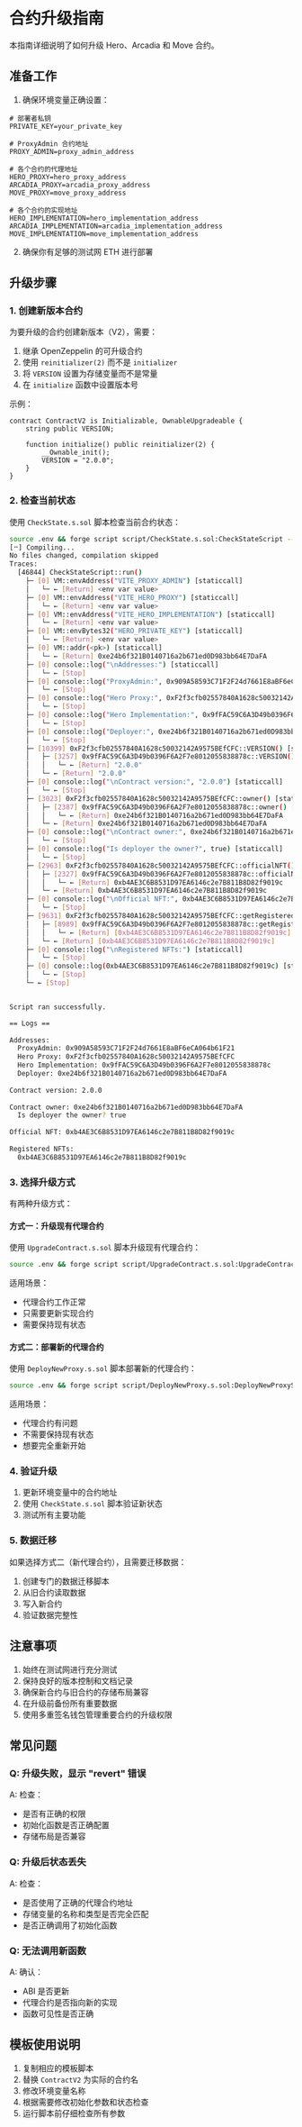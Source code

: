 # 合约升级指南

本指南详细说明了如何升级 Hero、Arcadia 和 Move 合约。

## 准备工作

1. 确保环境变量正确设置：
```shell
# 部署者私钥
PRIVATE_KEY=your_private_key

# ProxyAdmin 合约地址
PROXY_ADMIN=proxy_admin_address

# 各个合约的代理地址
HERO_PROXY=hero_proxy_address
ARCADIA_PROXY=arcadia_proxy_address
MOVE_PROXY=move_proxy_address

# 各个合约的实现地址
HERO_IMPLEMENTATION=hero_implementation_address
ARCADIA_IMPLEMENTATION=arcadia_implementation_address
MOVE_IMPLEMENTATION=move_implementation_address
```

2. 确保你有足够的测试网 ETH 进行部署

## 升级步骤

### 1. 创建新版本合约

为要升级的合约创建新版本（V2），需要：

1. 继承 OpenZeppelin 的可升级合约
2. 使用 `reinitializer(2)` 而不是 `initializer`
3. 将 `VERSION` 设置为存储变量而不是常量
4. 在 `initialize` 函数中设置版本号

示例：
```solidity
contract ContractV2 is Initializable, OwnableUpgradeable {
    string public VERSION;

    function initialize() public reinitializer(2) {
        __Ownable_init();
        VERSION = "2.0.0";
    }
}
```

### 2. 检查当前状态

使用 `CheckState.s.sol` 脚本检查当前合约状态：

```bash
source .env && forge script script/CheckState.s.sol:CheckStateScript --rpc-url $OPTIMISM_SEPOLIA_RPC_URL -vvvv
[⠒] Compiling...
No files changed, compilation skipped
Traces:
  [46844] CheckStateScript::run()
    ├─ [0] VM::envAddress("VITE_PROXY_ADMIN") [staticcall]
    │   └─ ← [Return] <env var value>
    ├─ [0] VM::envAddress("VITE_HERO_PROXY") [staticcall]
    │   └─ ← [Return] <env var value>
    ├─ [0] VM::envAddress("VITE_HERO_IMPLEMENTATION") [staticcall]
    │   └─ ← [Return] <env var value>
    ├─ [0] VM::envBytes32("HERO_PRIVATE_KEY") [staticcall]
    │   └─ ← [Return] <env var value>
    ├─ [0] VM::addr(<pk>) [staticcall]
    │   └─ ← [Return] 0xe24b6f321B0140716a2b671ed0D983bb64E7DaFA
    ├─ [0] console::log("\nAddresses:") [staticcall]
    │   └─ ← [Stop] 
    ├─ [0] console::log("ProxyAdmin:", 0x909A58593C71F2F24d7661E8aBF6eCA064b61F21) [staticcall]
    │   └─ ← [Stop] 
    ├─ [0] console::log("Hero Proxy:", 0xF2f3cfb02557840A1628c50032142A9575BEfCFC) [staticcall]
    │   └─ ← [Stop] 
    ├─ [0] console::log("Hero Implementation:", 0x9fFAC59C6A3D49b0396F6A2F7e8012055838878c) [staticcall]
    │   └─ ← [Stop] 
    ├─ [0] console::log("Deployer:", 0xe24b6f321B0140716a2b671ed0D983bb64E7DaFA) [staticcall]
    │   └─ ← [Stop] 
    ├─ [10399] 0xF2f3cfb02557840A1628c50032142A9575BEfCFC::VERSION() [staticcall]
    │   ├─ [3257] 0x9fFAC59C6A3D49b0396F6A2F7e8012055838878c::VERSION() [delegatecall]
    │   │   └─ ← [Return] "2.0.0"
    │   └─ ← [Return] "2.0.0"
    ├─ [0] console::log("\nContract version:", "2.0.0") [staticcall]
    │   └─ ← [Stop] 
    ├─ [3023] 0xF2f3cfb02557840A1628c50032142A9575BEfCFC::owner() [staticcall]
    │   ├─ [2387] 0x9fFAC59C6A3D49b0396F6A2F7e8012055838878c::owner() [delegatecall]
    │   │   └─ ← [Return] 0xe24b6f321B0140716a2b671ed0D983bb64E7DaFA
    │   └─ ← [Return] 0xe24b6f321B0140716a2b671ed0D983bb64E7DaFA
    ├─ [0] console::log("\nContract owner:", 0xe24b6f321B0140716a2b671ed0D983bb64E7DaFA) [staticcall]
    │   └─ ← [Stop] 
    ├─ [0] console::log("Is deployer the owner?", true) [staticcall]
    │   └─ ← [Stop] 
    ├─ [2963] 0xF2f3cfb02557840A1628c50032142A9575BEfCFC::officialNFT() [staticcall]
    │   ├─ [2327] 0x9fFAC59C6A3D49b0396F6A2F7e8012055838878c::officialNFT() [delegatecall]
    │   │   └─ ← [Return] 0xb4AE3C6B8531D97EA6146c2e7B811B8D82f9019c
    │   └─ ← [Return] 0xb4AE3C6B8531D97EA6146c2e7B811B8D82f9019c
    ├─ [0] console::log("\nOfficial NFT:", 0xb4AE3C6B8531D97EA6146c2e7B811B8D82f9019c) [staticcall]
    │   └─ ← [Stop] 
    ├─ [9631] 0xF2f3cfb02557840A1628c50032142A9575BEfCFC::getRegisteredNFTs() [staticcall]
    │   ├─ [8989] 0x9fFAC59C6A3D49b0396F6A2F7e8012055838878c::getRegisteredNFTs() [delegatecall]
    │   │   └─ ← [Return] [0xb4AE3C6B8531D97EA6146c2e7B811B8D82f9019c]
    │   └─ ← [Return] [0xb4AE3C6B8531D97EA6146c2e7B811B8D82f9019c]
    ├─ [0] console::log("\nRegistered NFTs:") [staticcall]
    │   └─ ← [Stop] 
    ├─ [0] console::log(0xb4AE3C6B8531D97EA6146c2e7B811B8D82f9019c) [staticcall]
    │   └─ ← [Stop] 
    └─ ← [Stop] 


Script ran successfully.

== Logs ==
  
Addresses:
  ProxyAdmin: 0x909A58593C71F2F24d7661E8aBF6eCA064b61F21
  Hero Proxy: 0xF2f3cfb02557840A1628c50032142A9575BEfCFC
  Hero Implementation: 0x9fFAC59C6A3D49b0396F6A2F7e8012055838878c
  Deployer: 0xe24b6f321B0140716a2b671ed0D983bb64E7DaFA
  
Contract version: 2.0.0
  
Contract owner: 0xe24b6f321B0140716a2b671ed0D983bb64E7DaFA
  Is deployer the owner? true
  
Official NFT: 0xb4AE3C6B8531D97EA6146c2e7B811B8D82f9019c
  
Registered NFTs:
  0xb4AE3C6B8531D97EA6146c2e7B811B8D82f9019c
```

### 3. 选择升级方式

有两种升级方式：

#### 方式一：升级现有代理合约

使用 `UpgradeContract.s.sol` 脚本升级现有代理合约：

```bash
source .env && forge script script/UpgradeContract.s.sol:UpgradeContractScript --rpc-url $RPC_URL --broadcast -vvvv
```

适用场景：
- 代理合约工作正常
- 只需要更新实现合约
- 需要保持现有状态

#### 方式二：部署新的代理合约

使用 `DeployNewProxy.s.sol` 脚本部署新的代理合约：

```bash
source .env && forge script script/DeployNewProxy.s.sol:DeployNewProxyScript --rpc-url $RPC_URL --broadcast -vvvv
```

适用场景：
- 代理合约有问题
- 不需要保持现有状态
- 想要完全重新开始

### 4. 验证升级

1. 更新环境变量中的合约地址
2. 使用 `CheckState.s.sol` 脚本验证新状态
3. 测试所有主要功能

### 5. 数据迁移

如果选择方式二（新代理合约），且需要迁移数据：

1. 创建专门的数据迁移脚本
2. 从旧合约读取数据
3. 写入新合约
4. 验证数据完整性

## 注意事项

1. 始终在测试网进行充分测试
2. 保持良好的版本控制和文档记录
3. 确保新合约与旧合约的存储布局兼容
4. 在升级前备份所有重要数据
5. 使用多重签名钱包管理重要合约的升级权限

## 常见问题

### Q: 升级失败，显示 "revert" 错误
A: 检查：
- 是否有正确的权限
- 初始化函数是否正确配置
- 存储布局是否兼容

### Q: 升级后状态丢失
A: 检查：
- 是否使用了正确的代理合约地址
- 存储变量的名称和类型是否完全匹配
- 是否正确调用了初始化函数

### Q: 无法调用新函数
A: 确认：
- ABI 是否更新
- 代理合约是否指向新的实现
- 函数可见性是否正确

## 模板使用说明

1. 复制相应的模板脚本
2. 替换 `ContractV2` 为实际的合约名
3. 修改环境变量名称
4. 根据需要修改初始化参数和状态检查
5. 运行脚本前仔细检查所有参数
